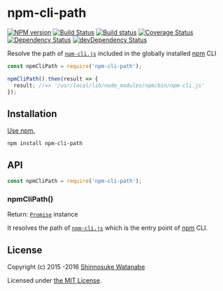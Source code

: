 # npm-cli-path

[![NPM version](https://img.shields.io/npm/v/npm-cli-path.svg)](https://www.npmjs.com/package/npm-cli-path)
[![Build Status](https://travis-ci.org/shinnn/npm-cli-path.svg?branch=master)](https://travis-ci.org/shinnn/npm-cli-path)
[![Build status](https://ci.appveyor.com/api/projects/status/8osd3at404d3jrxi/branch/master?svg=true)](https://ci.appveyor.com/project/ShinnosukeWatanabe/npm-cli-path/branch/master)
[![Coverage Status](https://img.shields.io/coveralls/shinnn/npm-cli-path.svg)](https://coveralls.io/github/shinnn/npm-cli-path?branch=master)
[![Dependency Status](https://david-dm.org/shinnn/npm-cli-path.svg)](https://david-dm.org/shinnn/npm-cli-path)
[![devDependency Status](https://david-dm.org/shinnn/npm-cli-path/dev-status.svg)](https://david-dm.org/shinnn/npm-cli-path#info=devDependencies)

Resolve the path of [`npm-cli.js`][npm-cli] included in the globally installed [npm](https://www.npmjs.com/) CLI

```javascript
const npmCliPath = require('npm-cli-path');

npmCliPath().then(result => {
  result; //=> '/usr/local/lib/node_modules/npm/bin/npm-cli.js'
});
```

## Installation

[Use npm.](https://docs.npmjs.com/cli/install)

```
npm install npm-cli-path
```

## API

```javascript
const npmCliPath = require('npm-cli-path');
```

### npmCliPath()

Return: [`Promise`](http://www.ecma-international.org/ecma-262/6.0/#sec-promise-constructor) instance

It resolves the path of [`npm-cli.js`][npm-cli] which is the entry point of [npm](https://github.com/npm/npm) CLI.

## License

Copyright (c) 2015 -2016 [Shinnosuke Watanabe](https://github.com/shinnn)

Licensed under [the MIT License](./LICENSE).

[npm-cli]: https://github.com/npm/npm/blob/master/bin/npm-cli.js
